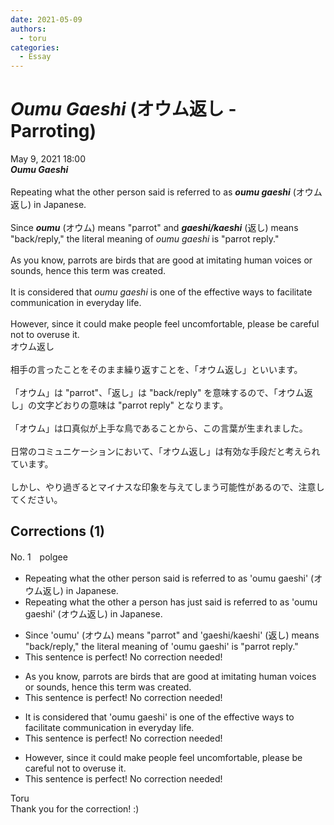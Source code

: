 ```yaml
---
date: 2021-05-09
authors:
  - toru
categories:
  - Essay
---
```


<h1 id="subject_show"><strong><em>Oumu Gaeshi</strong></em> (オウム返し - Parroting)</h1>
<div class="date">May 9, 2021 18:00</div>
<div id="post"><div id="body_show_ori">
<strong><em>Oumu Gaeshi</strong></em><br/><br/>Repeating what the other person said is referred to as <strong><em>oumu gaeshi</em></strong> (オウム返し) in Japanese.<br/><br/>Since <strong><em>oumu</em></strong> (オウム) means "parrot" and <strong><em>gaeshi/kaeshi</em></strong> (返し) means "back/reply," the literal meaning of <em>oumu gaeshi</em> is "parrot reply."<br/><br/>As you know, parrots are birds that are good at imitating human voices or sounds, hence this term was created.<br/><br/>It is considered that <em>oumu gaeshi</em> is one of the effective ways to facilitate communication in everyday life.<br/><br/>However, since it could make people feel uncomfortable, please be careful not to overuse it.
</div></div>

<!-- more -->

<div id="post_ja"><div id="body_show_mo">
オウム返し<br/><br/>相手の言ったことをそのまま繰り返すことを、「オウム返し」といいます。<br/><br/>「オウム」は "parrot"、「返し」は "back/reply" を意味するので、「オウム返し」の文字どおりの意味は "parrot reply" となります。<br/><br/>「オウム」は口真似が上手な鳥であることから、この言葉が生まれました。<br/><br/>日常のコミュニケーションにおいて、「オウム返し」は有効な手段だと考えられています。<br/><br/>しかし、やり過ぎるとマイナスな印象を与えてしまう可能性があるので、注意してください。
</div></div>

## Corrections (1)
<div id="block"><div class="first_name"> No. 1　<span class="just_name">polgee</span></div><div id="block2">
<ul class="correction_field">
<li class="incorrect">Repeating what the other person said is referred to as 'oumu gaeshi' (オウム返し) in Japanese.</li>
<li class="corrected correct">
Repeating what <span class="sline">the other</span> <span class="f_red">a</span> person <span class="f_red">has just</span> said is referred to as 'oumu gaeshi' (オウム返し) in Japanese.
</li>
</ul>
<ul class="correction_field">
<li class="incorrect">Since 'oumu' (オウム) means "parrot" and 'gaeshi/kaeshi' (返し) means "back/reply," the literal meaning of 'oumu gaeshi' is "parrot reply."</li>
<li class="corrected perfect">This sentence is perfect! No correction needed!</li>
</ul>
<ul class="correction_field">
<li class="incorrect">As you know, parrots are birds that are good at imitating human voices or sounds, hence this term was created.</li>
<li class="corrected perfect">This sentence is perfect! No correction needed!</li>
</ul>
<ul class="correction_field">
<li class="incorrect">It is considered that 'oumu gaeshi' is one of the effective ways to facilitate communication in everyday life.</li>
<li class="corrected perfect">This sentence is perfect! No correction needed!</li>
</ul>
<ul class="correction_field">
<li class="incorrect">However, since it could make people feel uncomfortable, please be careful not to overuse it.</li>
<li class="corrected perfect">This sentence is perfect! No correction needed!</li>
</ul>
</div><div class="name"><span class="just_name">Toru</span><br>
Thank you for the correction! :)
</div>
</div>
